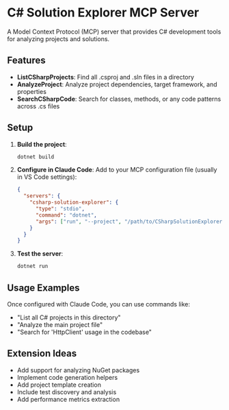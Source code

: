 # C# Solution Explorer MCP Server

A Model Context Protocol (MCP) server that provides C# development tools for analyzing projects and solutions.

## Features

- **ListCSharpProjects**: Find all .csproj and .sln files in a directory
- **AnalyzeProject**: Analyze project dependencies, target framework, and properties
- **SearchCSharpCode**: Search for classes, methods, or any code patterns across .cs files

## Setup

1. **Build the project**:
   ```bash
   dotnet build
   ```

2. **Configure in Claude Code**:
   Add to your MCP configuration file (usually in VS Code settings):
   ```json
   {
     "servers": {
       "csharp-solution-explorer": {
         "type": "stdio",
         "command": "dotnet",
         "args": ["run", "--project", "/path/to/CSharpSolutionExplorer.csproj"]
       }
     }
   }
   ```

3. **Test the server**:
   ```bash
   dotnet run
   ```

## Usage Examples

Once configured with Claude Code, you can use commands like:
- "List all C# projects in this directory"
- "Analyze the main project file"
- "Search for 'HttpClient' usage in the codebase"

## Extension Ideas

- Add support for analyzing NuGet packages
- Implement code generation helpers
- Add project template creation
- Include test discovery and analysis
- Add performance metrics extraction
